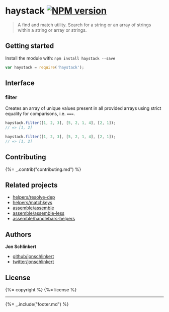 # haystack [![NPM version](https://badge.fury.io/js/haystack.png)](http://badge.fury.io/js/haystack)

> A find and match utility. Search for a string or an array of strings within a string or array or strings.

## Getting started

Install the module with: `npm install haystack --save`

```js
var haystack = require('haystack');
```

## Interface

### filter

Creates an array of unique values present in all provided arrays using strict equality for comparisons, i.e. `===`.

```js
haystack.filter([1, 2, 3], [5, 2, 1, 4], [2, 1]);
// => [1, 2]

haystack.filter([1, 2, 3], [5, 2, 1, 4], [2, 1]);
// => [1, 2]
```


## Contributing
{%= _.contrib("contributing.md") %}

## Related projects

+ [helpers/resolve-dep](http://github.com/jonschlinkert/resolve-dep)
+ [helpers/matchkeys](http://github.com/helpers/matchkeys)
+ [assemble/assemble](https://assemble.io)
+ [assemble/assemble-less](http://gruntjs.com/assemble/assemble-less)
+ [assemble/handlebars-helpers](http://gruntjs.com/assemble/handlebars-helpers)

## Authors

**Jon Schlinkert**

+ [github/jonschlinkert](http://github/jonschlinkert)
+ [twitter/jonschlinkert](http://twitter.com/jonschlinkert)

## License
{%= copyright %}
{%= license %}

***

{%= _.include("footer.md") %}